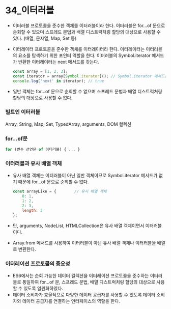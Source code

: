 # 34_이터러블

- 이터러블 프로토콜을 준수한 객체를 이터러블이라 한다. 이터러블은 for…of 문으로 순회할 수 있으며 스프레드 문법과 배열 디스트럭처링 할당의 대상으로 사용할 수 있다. (배열, 문자열, Map, Set 등)
- 이터레이터 프로토콜을 준수한 객체를 이터레이터라 한다. 이터레이터는 이터러블의 요소를 탐색하기 위한 포인터 역할을 한다. 이터러블의 Symbol.iterator 메서드가 반환한 이터레이터는 next 메서드를 갖는다.
    
    ```jsx
    const array = [1, 2, 3];
    const iterator = array[Symbol.iterator](); // Symbol.iterator 메서드는 이터레이트를 반환
    console.log('next' in iterator); // true
    ```
    
- 일반 객체는 for…of 문으로 순회할 수 없으며 스프레드 문법과 배열 디스트럭처링 할당의 대상으로 사용할 수 없다.

### 빌트인 이터러블

Array, String, Map, Set, TypedArray, arguments, DOM 컬렉션

### for…of문

```jsx
for (변수 선언문 of 이터러블) { ... }
```

### 이터러블과 유사 배열 객체

- 유사 배열 객체는 이터러블이 아닌 일반 객체이므로 Symbol.iterator 메서드가 없기 때문에 for…of 문으로 순회할 수 없다.
    
    ```jsx
    const arrayLike = {        // 유사 배열 객체
    	0: 1,
    	1: 2,
    	2: 3,
    	length: 3
    };
    ```
    
- 단, arguments, NodeList, HTMLCollection은 유사 배열 객체이면서 이터러블이다.
- Array.from 메서드를 사용하여 이터러블이 아닌 유사 배열 객체나 이터러블을 배열로 변환한다.

### 이터레이션 프로토콜의 중요성

- ES6에서는 순회 가능한 데이터 컬렉션을 이터레이션 프로토콜을 준수하는 이터러블로 통일하여 for…of 문, 스프레드 문법, 배열 디스트럭처링 할당의 대상으로 사용할 수 있도록 일원화하였다.
- 데이터 소비자가 효율적으로 다양한 데이터 공급자를 사용할 수 있도록 데이터 소비자와 데이터 공급자를 연결하는 인터페이스의 역할을 한다.